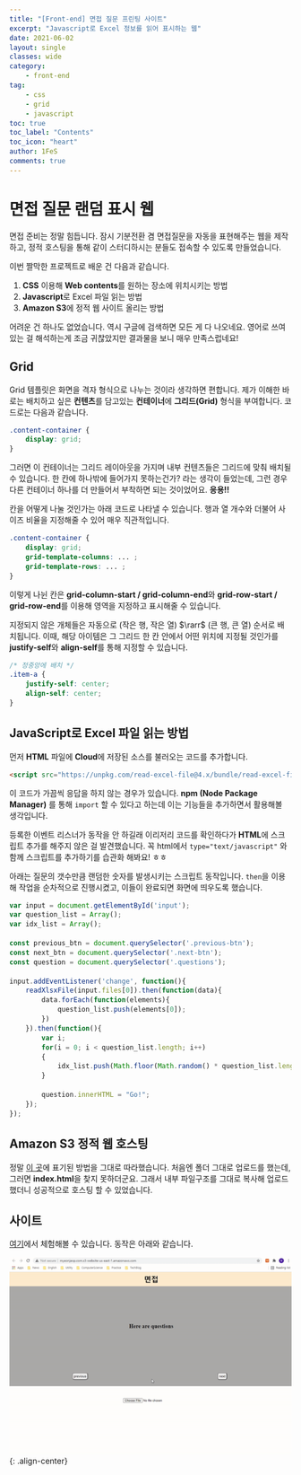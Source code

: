```yaml
---
title: "[Front-end] 면접 질문 프린팅 사이트"
excerpt: "Javascript로 Excel 정보를 읽어 표시하는 웹"
date: 2021-06-02
layout: single
classes: wide
category:
    - front-end
tag:
    - css
    - grid
    - javascript
toc: true
toc_label: "Contents"
toc_icon: "heart"
author: 1FeS
comments: true
---
```


# 면접 질문 랜덤 표시 웹

면접 준비는 정말 힘듭니다. 잠시 기분전환 겸 면접질문을 자동을 표현해주는 웹을 제작하고, 정적 호스팅을 통해 같이 스터디하시는 분들도 접속할 수 있도록 만들었습니다.

이번 짤막한 프로젝트로 배운 건 다음과 같습니다.

1. **CSS** 이용해 **Web contents**를 원하는 장소에 위치시키는 방법
2. **Javascript**로 Excel 파일 읽는 방법
2. **Amazon S3**에 정적 웹 사이트 올리는 방법

어려운 건 하나도 없었습니다. 역시 구글에 검색하면 모든 게 다 나오네요. 영어로 쓰여있는 걸 해석하는게 조금 귀찮았지만 결과물을 보니 매우 만족스럽네요!

## Grid

Grid 템플릿은 화면을 격자 형식으로 나누는 것이라 생각하면 편합니다. 제가 이해한 바로는 배치하고 싶은 **컨텐츠**를 담고있는 **컨테이너**에 **그리드(Grid)** 형식을 부여합니다. 코드로는 다음과 같습니다.

```css
.content-container {
    display: grid;
}
```

그러면 이 컨테이너는 그리드 레이아웃을 가지며 내부 컨텐츠들은 그리드에 맞춰 배치될 수 있습니다. 한 칸에 하나밖에 들어가지 못하는건가? 라는 생각이 들었는데, 그런 경우 다른 컨테이너 하나를 더 만들어서 부착하면 되는 것이었어요. **응용!!**

칸을 어떻게 나눌 것인가는 아래 코드로 나타낼 수 있습니다. 행과 열 개수와 더불어 사이즈 비율을 지정해줄 수 있어 매우 직관적입니다.

```css
.content-container {
    display: grid;
    grid-template-columns: ... ;
    grid-template-rows: ... ;
}
```

이렇게 나뉜 칸은 **grid-column-start / grid-column-end**와 **grid-row-start / grid-row-end**를 이용해 영역을 지정하고 표시해줄 수 있습니다.

지정되지 않은 개체들은 자동으로 (작은 행, 작은 열) $\rarr$ (큰 행, 큰 열) 순서로 배치됩니다. 이때, 해당 아이템은 그 그리드 한 칸 안에서 어떤 위치에 지정될 것인가를 **justify-self**와 **align-self**를 통해 지정할 수 있습니다.

```css
/* 정중앙에 배치 */
.item-a {
    justify-self: center;
    align-self: center;
}
```

## JavaScript로 Excel 파일 읽는 방법

먼저 **HTML** 파일에 **Cloud**에 저장된 소스를 불러오는 코드를 추가합니다.

```html
<script src="https://unpkg.com/read-excel-file@4.x/bundle/read-excel-file.min.js"></script>
```

이 코드가 가끔씩 응답을 하지 않는 경우가 있습니다. **npm (Node Package Manager)** 를 통해 `import` 할 수 있다고 하는데 이는 기능들을 추가하면서 활용해볼 생각입니다.

등록한 이벤트 리스너가 동작을 안 하길래 이리저리 코드를 확인하다가 **HTML**에 스크립트 추가를 해주지 않은 걸 발견했습니다. 꼭 html에서 `type="text/javascript"` 와 함께 스크립트를 추가하기를 습관화 해봐요! ㅎㅎ

아래는 질문의 갯수만큼 랜덤한 숫자를 발생시키는 스크립트 동작입니다. `then`을 이용해 작업을 순차적으로 진행시켰고, 이들이 완료되면 화면에 띄우도록 했습니다.

```js
var input = document.getElementById('input');
var question_list = Array();
var idx_list = Array();

const previous_btn = document.querySelector('.previous-btn');
const next_btn = document.querySelector('.next-btn');
const question = document.querySelector('.questions');

input.addEventListener('change', function(){
    readXlsxFile(input.files[0]).then(function(data){
        data.forEach(function(elements){
            question_list.push(elements[0]);
        })
    }).then(function(){
        var i;
        for(i = 0; i < question_list.length; i++)
        {
            idx_list.push(Math.floor(Math.random() * question_list.length));
        }

        question.innerHTML = "Go!";
    });
});
```

## Amazon S3 정적 웹 호스팅

정말 [이 곳](https://docs.aws.amazon.com/ko_kr/AmazonS3/latest/userguide/WebsiteHosting.html)에 표기된 방법을 그대로 따라했습니다. 처음엔 폴더 그대로 업로드를 했는데, 그러면 **index.html**을 찾지 못하더군요. 그래서 내부 파일구조를 그대로 복사해 업로드했더니 성공적으로 호스팅 할 수 있었습니다.


## 사이트

[여기](http://myeonjeop.com.s3-website-us-east-1.amazonaws.com/)에서 체험해볼 수 있습니다. 동작은 아래와 같습니다.

![interview web](/_img/2021-06-02/interview_web.gif){: .align-center}